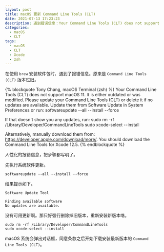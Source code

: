 ```yaml
---
layout: post
title: macOS 更新 Command Line Tools (CLT)
date: 2021-07-13 17:23:23
description: 遇到错误信息：Your Command Line Tools (CLT) does not support macOS 11...
categories: 
  - macOS
  - CLT
tags: 
  - macOS
  - CLT
  - Xcode
  - zsh
---
```


在使用 `brew` 安装软件包时，遇到了报错信息。原来是 `Command Line Tools (CLT)` 版本过旧。

{% blockquote Tony Chang, macOS Terminal (zsh) %}
Your Command Line Tools (CLT) does not support macOS 11.
It is either outdated or was modified.
Please update your Command Line Tools (CLT) or delete it if no updates are available.
Update them from Software Update in System Preferences or run:
  softwareupdate --all --install --force

If that doesn't show you any updates, run:
  sudo rm -rf /Library/Developer/CommandLineTools
  sudo xcode-select --install

Alternatively, manually download them from:
  https://developer.apple.com/download/more/.
You should download the Command Line Tools for Xcode 12.5.
{% endblockquote %}


人性化的报错信息，把步骤都写明了。

先执行系统软件更新。

``` shell
softwareupdate --all --install --force
```

结果提示如下。

``` shell
Software Update Tool

Finding available software
No updates are available.
```

没有可用更新啊。那只好强行删除掉旧版本，重新安装新版本咯。

``` shell
sudo rm -rf /Library/Developer/CommandLineTools
sudo xcode-select --install
```

macOS 系统会弹出对话框，同意条款之后开始下载安装最新版本的 `Command Line Tools (CLT)`。

